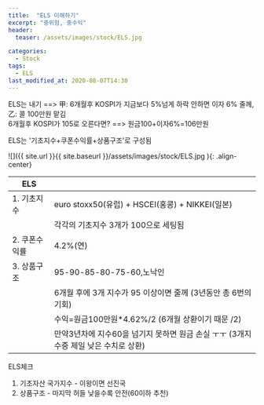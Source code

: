 ```yaml
---
title:  "ELS 이해하기"
excerpt: "중위험, 중수익"
header:
  teaser: /assets/images/stock/ELS.jpg

categories:
  - Stock
tags:
  - ELS
last_modified_at: 2020-08-07T14:30
---
```


ELS는 내기 ==> 甲: 6개월후 KOSPI가 지금보다 5%넘게 하락 안하면 이자 6% 줄께, 乙: 콜 100만원 맡김  
6개월후 KOSPI가 105로 오른다면? ==> 원금100+이자6%=106만원  

ELS는 '기초지수+쿠폰수익률+상품구조'로 구성됨  

![]({{ site.url }}{{ site.baseurl }}/assets/images/stock/ELS.jpg   ){: .align-center}  

|	<center>ELS</center>			|		<center></center>		|
| :-------------------------------------------	| :-------------------------------------------	|
| 1. 기초지수				 	| euro stoxx50(유럽) + HSCEI(홍콩) + NIKKEI(일본)	|
| 				 		| 각각의 기초지수 3개가 100으로 세팅됨			|
| 2. 쿠폰수익률				 	| 4.2%(연)					|
| 3. 상품구조				 	| 95-90-85-80-75-60,노낙인	 			|
| 				 		| 6개월 후에 3개 지수가 95 이상이면 줄께 (3년동안 총 6번의 기회)	|
| 				 		| 수익=원금100만원*4.62%/2 (6개월 상환이기 때문 /2)		|
| 				 		| 만약3년차에 지수60을 넘기지 못하면 원금 손실 ㅜㅜ (3개지수중 제일 낮은 수치로 상환)	|

ELS체크  
1) 기초자산 국가지수 - 이왕이면 선진국  
2) 상품구조 - 마지막 허들 낮을수록 안전(60이하 추천)  